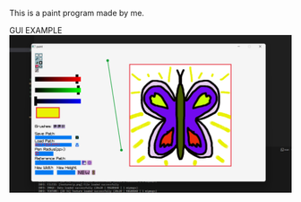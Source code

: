 This is a paint program made by me.

GUI EXAMPLE
![alt text](https://github.com/ewilipsic/CS_project/blob/main/readme.png?raw=true)
